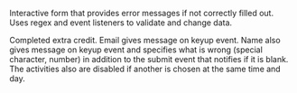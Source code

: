 Interactive form that provides error messages if not correctly filled out. Uses regex and event listeners
to validate and change data.

Completed extra credit. Email gives message on keyup event. Name also gives message on keyup event and specifies what is wrong (special character, number) in addition to the submit event that notifies if it is blank. The activities also are disabled if another is chosen at the same time and day.
